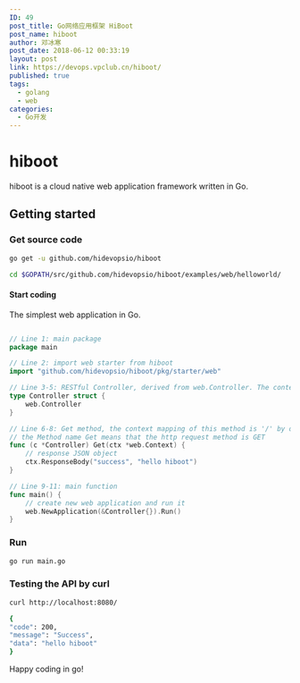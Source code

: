 ```yaml
---
ID: 49
post_title: Go网络应用框架 HiBoot
post_name: hiboot
author: 邓冰寒
post_date: 2018-06-12 00:33:19
layout: post
link: https://devops.vpclub.cn/hiboot/
published: true
tags:
  - golang
  - web
categories:
  - Go开发
---
```

# hiboot

hiboot is a cloud native web application framework written in Go.

## Getting started

### Get source code

```bash
go get -u github.com/hidevopsio/hiboot

cd $GOPATH/src/github.com/hidevopsio/hiboot/examples/web/helloworld/

```

#### Start coding

The simplest web application in Go.

```go

// Line 1: main package
package main

// Line 2: import web starter from hiboot
import "github.com/hidevopsio/hiboot/pkg/starter/web"

// Line 3-5: RESTful Controller, derived from web.Controller. The context mapping of this controller is '/' by default
type Controller struct {
	web.Controller
}

// Line 6-8: Get method, the context mapping of this method is '/' by default
// the Method name Get means that the http request method is GET
func (c *Controller) Get(ctx *web.Context) {
	// response JSON object
	ctx.ResponseBody("success", "hello hiboot")
}

// Line 9-11: main function
func main() {
	// create new web application and run it
	web.NewApplication(&Controller{}).Run()
}

```

### Run

```bash
go run main.go
```

### Testing the API by curl

```bash
curl http://localhost:8080/
```

```bash
{
"code": 200,
"message": "Success",
"data": "hello hiboot"
}
```

Happy coding in go!
